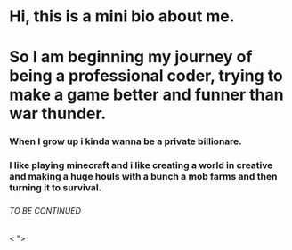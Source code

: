 <!DOCTYPE html>
<html>
<head>
  <title>My Game Website</title>
</head>
<body>

  <h1> Hi, this is a mini bio about me.<h1> So I am beginning my journey of being a professional coder, trying to make a game better and funner than war thunder.<h3> <h3>When I grow up i kinda wanna be a private billionare.<h3> <h3>I like playing minecraft and i like creating a world in creative and making a huge houls with a bunch a mob farms and then turning it to survival. <h3> <h6>TO BE CONTINUED</h6>

  <div id="game-container">
    <<!DOCTYPE html>
    </html>"></script> </body>
</html>
